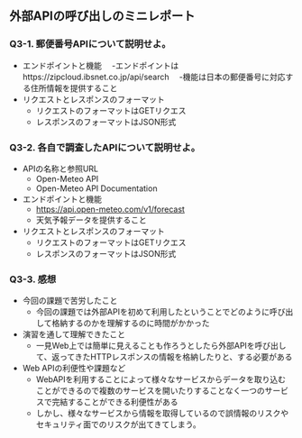 ## 外部APIの呼び出しのミニレポート
### Q3-1. 郵便番号APIについて説明せよ。
* エンドポイントと機能
 　-エンドポイントはhttps://zipcloud.ibsnet.co.jp/api/search
 　-機能は日本の郵便番号に対応する住所情報を提供すること
* リクエストとレスポンスのフォーマット
    - リクエストのフォーマットはGETリクエス
    - レスポンスのフォーマットはJSON形式
### Q3-2. 各自で調査したAPIについて説明せよ。
* APIの名称と参照URL
    - Open-Meteo API
    - Open-Meteo API Documentation
* エンドポイントと機能
  - https://api.open-meteo.com/v1/forecast
  - 天気予報データを提供すること
* リクエストとレスポンスのフォーマット
  - リクエストのフォーマットはGETリクエス
  - レスポンスのフォーマットはJSON形式
### Q3-3. 感想
* 今回の課題で苦労したこと
   - 今回の課題では外部APIを初めて利用したということでどのように呼び出して格納するのかを理解するのに時間がかかった
* 演習を通して理解できたこと
   - 一見Web上では簡単に見えることも作ろうとしたら外部APIを呼び出して、返ってきたHTTPレスポンスの情報を格納したりと、する必要がある
* Web APIの利便性や課題など
   - WebAPIを利用することによって様々なサービスからデータを取り込むことができるので複数のサービスを開いたりすることなく一つのサービスで完結することができる利便性がある
   - しかし、様々なサービスから情報を取得しているので誤情報のリスクやセキュリティ面でのリスクが出てきてしまう。

